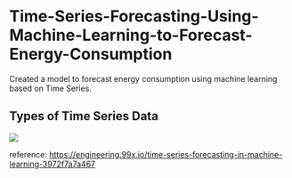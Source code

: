 # Time-Series-Forecasting-Using-Machine-Learning-to-Forecast-Energy-Consumption


Created a model to forecast energy consumption using machine learning based on Time Series.


## Types of Time Series Data

![](https://miro.medium.com/max/1400/1*V_RKPeIxCB9CS_2SsLyKXw.jpeg)

reference: https://engineering.99x.io/time-series-forecasting-in-machine-learning-3972f7a7a467
